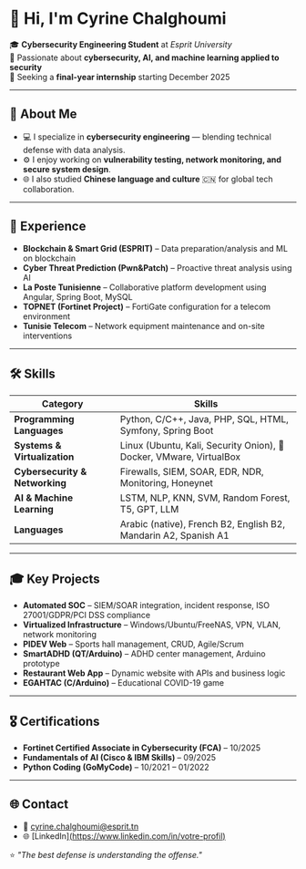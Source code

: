 # 👋 Hi, I'm Cyrine Chalghoumi

🎓 **Cybersecurity Engineering Student** at *Esprit University*  
🔐 Passionate about  **cybersecurity, AI, and machine learning applied to security**  
📅 Seeking a **final-year internship** starting December 2025  

---

## 🧠 About Me
- 💻 I specialize in **cybersecurity engineering** — blending technical defense with data analysis.  
- ⚙️ I enjoy working on **vulnerability testing, network monitoring, and secure system design**.  
- 🌐 I also studied **Chinese language and culture** 🇨🇳 for global tech collaboration.  

---

## 💼 Experience
- **Blockchain & Smart Grid (ESPRIT)** – Data preparation/analysis and ML on blockchain  
- **Cyber Threat Prediction (Pwn&Patch)** – Proactive threat analysis using AI  
- **La Poste Tunisienne** – Collaborative platform development using Angular, Spring Boot, MySQL  
- **TOPNET (Fortinet Project)** – FortiGate configuration for a telecom environment  
- **Tunisie Telecom** – Network equipment maintenance and on-site interventions  

---

## 🛠 Skills

| Category | Skills |
|----------|--------|
| **Programming Languages** | Python, C/C++, Java, PHP, SQL, HTML, Symfony, Spring Boot |
| **Systems & Virtualization** | Linux (Ubuntu, Kali, Security Onion), 🐳Docker, VMware, VirtualBox |
| **Cybersecurity & Networking** | Firewalls, SIEM, SOAR, EDR, NDR, Monitoring, Honeynet |
| **AI & Machine Learning** | LSTM, NLP, KNN, SVM, Random Forest, T5, GPT, LLM |
| **Languages** | Arabic (native), French B2, English B2, Mandarin A2, Spanish A1 |

---

## 🎓 Key Projects
- **Automated SOC** – SIEM/SOAR integration, incident response, ISO 27001/GDPR/PCI DSS compliance  
- **Virtualized Infrastructure** – Windows/Ubuntu/FreeNAS, VPN, VLAN, network monitoring  
- **PIDEV Web** – Sports hall management, CRUD, Agile/Scrum  
- **SmartADHD (QT/Arduino)** – ADHD center management, Arduino prototype  
- **Restaurant Web App** – Dynamic website with APIs and business logic  
- **EGAHTAC (C/Arduino)** – Educational COVID-19 game  

---

## 🎖 Certifications
- **Fortinet Certified Associate in Cybersecurity (FCA)** – 10/2025  
- **Fundamentals of AI (Cisco & IBM Skills)** – 09/2025  
- **Python Coding (GoMyCode)** – 10/2021 – 01/2022  

---

## 🌐 Contact
- 📧 cyrine.chalghoumi@esprit.tn  
- 🌐 [LinkedIn][(https://www.linkedin.com/in/votre-profil)](https://www.linkedin.com/in/cyrine-chalghoumi-700644275/)


⭐ *"The best defense is understanding the offense."*
